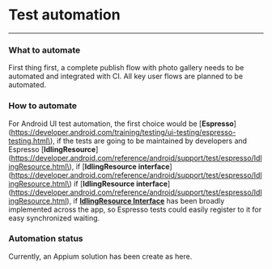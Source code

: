 # Test automation

---

### What to automate

First thing first, a complete publish flow with photo gallery needs to be automated and integrated with CI. All key user flows are planned to be automated.

### How to automate

For Android UI test automation, the first choice would be [**Espresso**](https://developer.android.com/training/testing/ui-testing/espresso-testing.html\), if the tests are going to be maintained by developers and Espresso [**IdlingResource**]\(https://developer.android.com/reference/android/support/test/espresso/IdlingResource.html\), if [**IdlingResource interface**]\(https://developer.android.com/reference/android/support/test/espresso/IdlingResource.html\) if [**IdlingResource interface**]\(https://developer.android.com/reference/android/support/test/espresso/IdlingResource.html), if [**IdlingResource Interface**](https://developer.android.com/reference/android/support/test/espresso/IdlingResource.html) has been broadly implemented across the app, so Espresso tests could easily register to it for easy synchronized waiting.

### Automation status

Currently, an Appium solution has been create as here.

